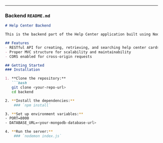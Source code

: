 
---

### **Backend `README.md`**

```markdown
# Help Center Backend

This is the backend part of the Help Center application built using Node.js and Express.js. It provides a RESTful API for managing Help Center cards.

## Features
- RESTful API for creating, retrieving, and searching help center cards
- Proper MVC structure for scalability and maintainability
- CORS enabled for cross-origin requests

## Getting Started
### Installation

1. **Clone the repository:**
   ```bash
   git clone <your-repo-url>
   cd backend

2. **Install the dependencies:**
    ### `npm install`

3. **Set up environment variables:**
- PORT=8000
- DATABASE_URL=<your-mongodb-database-url>

4. **Run the server:**
    ### `nodemon index.js`

